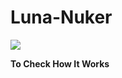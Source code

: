 # Luna-Nuker



<img src="https://user-images.githubusercontent.com/94025815/144698206-f7e3c8c5-ec08-4544-95a5-5b98929e811f.png"/>



<im src="https://drive.google.com/file/d/1M0G2V05Y5ySRslNpbtbENUPdD0-l2SPe/view?usp=sharing"/> **To Check How It Works**
